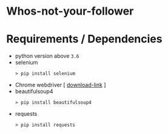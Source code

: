 # Whos-not-your-follower

# Requirements / Dependencies
* python version above ```3.6```
* selenium
  ```
  > pip install selenium
  ```
* Chrome webdriver [ [download-link](https://chromedriver.chromium.org/) ]
* beautifulsoup4
  ```
  > pip install beautifulsoup4
  ```
* requests
  ```
  > pip install requests
  ```
